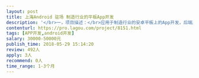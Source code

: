 ```yaml
---                
layout: post       
title: 上海Android 驻场 制造行业的平板App开发           
description: '</br>一，项目描述：</br>应用于制造行业的安卓平板上的App开发，后端服务器和UI已有，需要相应的app开发</br></br>二，主要功能点：</br>个人主页，设备监控，历史数据，超限统计，巡检跟踪(拍照上传)，紧急维修，急修跟踪，维护保养，维保跟踪，用户信息和登录等</br></br>三，参考产品：</br>无</br></br>四，人员要求：</br>1.至少两年以上Android开发经验，能独立完成功能模块开发和单元测试；</br>2.有一定的代码框架设计能力，熟悉常用设计模式；</br>3. 有解决问题的能力</br>4. 地点：上海漕河泾开发区驻场开发</br>5. 周期：30-45天</br>'     
contenturl: https://pro.lagou.com/project/8151.html      
tags: [APP开发,android开发]            
salary: 30000-50000元          
publish_time: 2018-05-29 15:14:20         
review: 492人                   
apply: 3人                   
recommend: 0人                   
time_range: 1-3个月              
---                 
```

